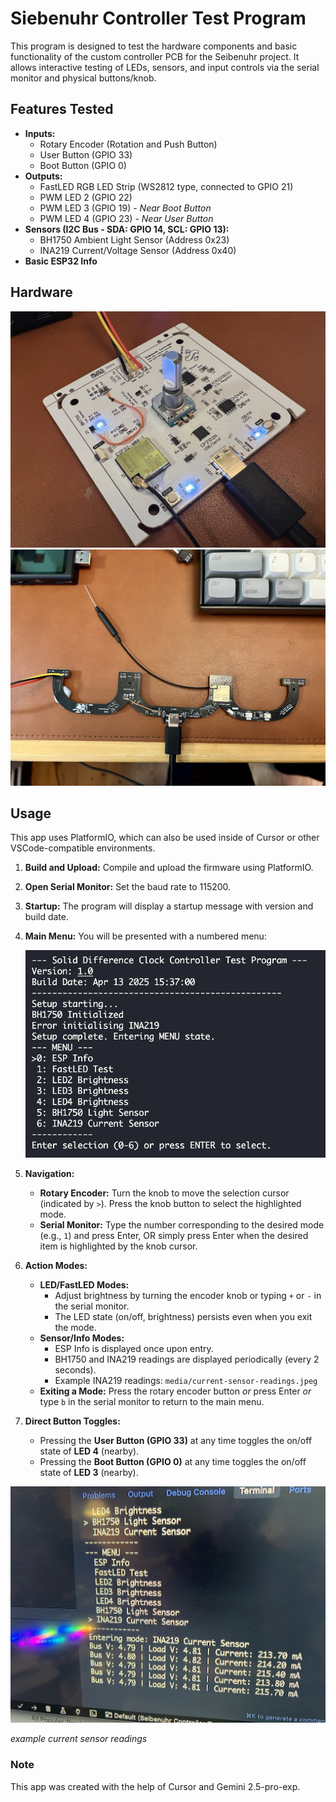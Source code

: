 # Siebenuhr Controller Test Program

This program is designed to test the hardware components and basic functionality of the custom controller PCB for the Seibenuhr project. It allows interactive testing of LEDs, sensors, and input controls via the serial monitor and physical buttons/knob.

## Features Tested

* **Inputs:**
  * Rotary Encoder (Rotation and Push Button)
  * User Button (GPIO 33)
  * Boot Button (GPIO 0)
* **Outputs:**
  * FastLED RGB LED Strip (WS2812 type, connected to GPIO 21)
  * PWM LED 2 (GPIO 22)
  * PWM LED 3 (GPIO 19) - *Near Boot Button*
  * PWM LED 4 (GPIO 23) - *Near User Button*
* **Sensors (I2C Bus - SDA: GPIO 14, SCL: GPIO 13):**
  * BH1750 Ambient Light Sensor (Address 0x23)
  * INA219 Current/Voltage Sensor (Address 0x40)
* **Basic ESP32 Info**

## Hardware

![Knob Controller PCB](media/knob-controller-pcb.jpeg)
![Miniclock Controller PCB](media/miniclock-controller-pcb.jpeg)

## Usage

This app uses PlatformIO, which can also be used inside of Cursor or other VSCode-compatible environments. 

1. **Build and Upload:** Compile and upload the firmware using PlatformIO.
2. **Open Serial Monitor:** Set the baud rate to 115200.
3. **Startup:** The program will display a startup message with version and build date.
4. **Main Menu:** You will be presented with a numbered menu:

    ![Main Menu Screenshot](media/test-program-main-menu.png)

5. **Navigation:**
    * **Rotary Encoder:** Turn the knob to move the selection cursor (indicated by `>`). Press the knob button to select the highlighted mode.
    * **Serial Monitor:** Type the number corresponding to the desired mode (e.g., `1`) and press Enter, OR simply press Enter when the desired item is highlighted by the knob cursor.
6. **Action Modes:**
    * **LED/FastLED Modes:**
        * Adjust brightness by turning the encoder knob or typing `+` or `-` in the serial monitor.
        * The LED state (on/off, brightness) persists even when you exit the mode.
    * **Sensor/Info Modes:**
        * ESP Info is displayed once upon entry.
        * BH1750 and INA219 readings are displayed periodically (every 2 seconds).
        * Example INA219 readings: `media/current-sensor-readings.jpeg`
    * **Exiting a Mode:** Press the rotary encoder button *or* press Enter *or* type `b` in the serial monitor to return to the main menu.
7. **Direct Button Toggles:**
    * Pressing the **User Button (GPIO 33)** at any time toggles the on/off state of **LED 4** (nearby).
    * Pressing the **Boot Button (GPIO 0)** at any time toggles the on/off state of **LED 3** (nearby).

![INA219 readings](media/current-sensor-readings.jpeg)

*example current sensor readings*


### Note

This app was created with the help of Cursor and Gemini 2.5-pro-exp. 

